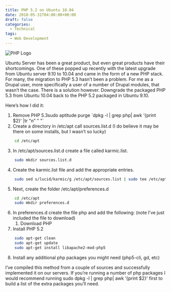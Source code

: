 ```yaml
---
title: PHP 5.2 on Ubuntu 10.04
date: 2010-05-31T04:00:00+00:00
draft: false
categories:
  - Technical
tags:
  - Web Development
---
```


![PHP Logo](/images/2010/05/PHP-Logo-225x118-1.png)

Ubuntu Server has been a great product, but even great products have their shortcomings. One of these popped up recently with the latest upgrade from Ubuntu server 9.10 to 10.04 and came in the form of a new PHP stack. For many, the migration to PHP 5.3 hasn’t been a problem. For me as a Drupal user, more specifically a user of a number of Drupal modules, that wasn’t the case. There is a solution however. Downgrade the packaged PHP 5.3 from Ubuntu 10.04 back to the PHP 5.2 packaged in Ubuntu 9.10.

Here’s how I did it:

1.  Remove PHP 5.3sudo aptitude purge \`dpkg -l | grep php| awk ‘{print $2}' |tr "n" " "\`
2.  Create a directory in /etc/apt call sources.list.d (I do believe it may be there on some installs, but I wasn’t so lucky)
``` bash
    cd /etc/apt
```
3.  In /etc/apt/sources.list.d create a file called karmic.list.
``` bash
    sudo mkdir sources.list.d
```
4.  Create the karmic.list file and add the appropriate entries.
``` bash
    sudo sed s/lucid/karmic/g /etc/apt/sources.list | sudo tee /etc/apt/sources.list.d/karmic.list
```
5.  Next, create the folder /etc/apt/preferences.d
``` bash
    cd /etc/apt
    sudo mkdir preferences.d
```
6.  In preferences.d create the file php and add the following: (note I’ve just included the file to download)
    1.  Download PHP
7.  Install PHP 5.2
``` bash
    sudo apt-get clean
    sudo apt-get update
    sudo apt-get install libapache2-mod-php5
```
8.  Install any additional php packages you might need (php5-cli, gd, etc)

I’ve compiled this method from a couple of sources and successfully implemented it on our servers. If you’re running a number of php packages I would recommend running sudo dpkg -l | grep php| awk &#8216;{print $2}' first to build a list of the extra packages you’ll need.